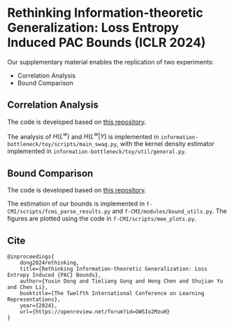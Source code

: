 # Rethinking Information-theoretic Generalization: Loss Entropy Induced PAC Bounds (ICLR 2024)

Our supplementary material enables the replication of two experiments:
* Correlation Analysis
* Bound Comparison

## Correlation Analysis

The code is developed based on [this repository](https://github.com/xu-ji/information-bottleneck).

The analysis of $H(L^w)$ and $H(L^w|Y)$ is implemented in `information-bottleneck/toy/scripts/main_swag.py`, with the kernel density estimator implemented in `information-bottleneck/toy/util/general.py`.

## Bound Comparison

The code is developed based on [this repository](https://github.com/hrayrhar/f-CMI).

The estimation of our bounds is implemented in `f-CMI/scripts/fcmi_parse_results.py` and `f-CMI/modules/bound_utils.py`. The figures are plotted using the code in `f-CMI/scripts/mee_plots.py`.

## Cite

```
@inproceedings{
    dong2024rethinking,
    title={Rethinking Information-theoretic Generalization: Loss Entropy Induced {PAC} Bounds},
    author={Yuxin Dong and Tieliang Gong and Hong Chen and Shujian Yu and Chen Li},
    booktitle={The Twelfth International Conference on Learning Representations},
    year={2024},
    url={https://openreview.net/forum?id=GWSIo2MzuH}
}
```